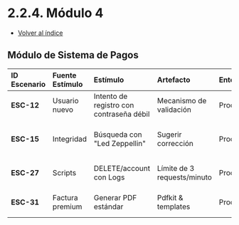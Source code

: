 # 2.2.4. Módulo 4
- [Volver al índice](/2/2.md)

## Módulo de Sistema de Pagos

| ID Escenario | Fuente Estímulo | Estímulo | Artefacto | Entorno | Respuesta | Medida de Respuesta |
| :--- | :--- | :--- | :--- | :--- | :--- | :--- |
| **ESC-12** | Usuario nuevo | Intento de registro con contraseña débil | Mecanismo de validación | Producción | Notificación: "Contraseña insegura" | 95% de usuarios |
| **ESC-15** | Integridad | Búsqueda con "Led Zeppellin" | Sugerir corrección | Producción | Sugerencia: "¿Quisiste decir: 'Led Zeppelin'?" | 90% de correcciones |
| **ESC-27** | Scripts | DELETE/account con Logs | Límite de 3 requests/minuto | Producción | 429 Too Many Requests | 100% de limitación |
| **ESC-31** | Factura premium | Generar PDF estándar | Pdfkit & templates | Producción | PDF/A-1b con todos los datos | 100% de documentos |